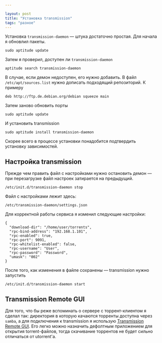 ```yaml
---

layout: post
title: "Установка transmission"
tags: "разное"
---
```



Установка `transmission-daemon`&nbsp;— штука достаточно простая. Для начала 
я обновлил пакеты.

	sudo aptitude update

Затем я проверил, доступен ли `transmission-daemon`
	
	aptitude search transmission-daemon

В случае, если демон недоступен, его нужно добавить. В файл 
`/etc/apt/sources.list` нужно дописать подходящий репозиторий. К примеру

	deb http://ftp.de.debian.org/debian squeeze main

Затем заново обновить порты

	sudo aptitude update

И установить transmission

	sudo aptitude install transmission-daemon
	
Скорее всего в процессе установки понадобится подтвердить установку
зависимостей. 

## Настройка transmission

Прежде чем править файл с настройками нужно остановить демон — при перезагрузке
файл настроек затирается на предыдущий.

	/etc/init.d/transmission-daemon stop

Файл с настройками лежит здесь: 

	/etc/transmission-daemon/settings.json 

Для корректной работы сервиса я изменил следующие настройки:

	{
	  "download-dir": "/home/user/torrents",
	  "rpc-bind-address": "192.168.1.101",
	  "rpc-enabled": true,
	  "rpc-port": 9091, 
	  "rpc-whitelist-enabled": false, 
	  "rpc-username": "User", 
	  "rpc-password": "Password",
	  "umask": "002"
	}

После того, как изменения в файле сохранены&nbsp;— transmission нужно запустить 

	/etc/init.d/transmission-daemon start

## Transmission Remote GUI

Для того, что бы реже вспоминать о сервере с торрент-клиентом я сделал так:
директория в которую качаются торренты доступна через `samba`, а для подключения
к transmission я использую [Transmission Remote GUI][]. Его
легко можно назначить дефолтным приложением для открытия torrent-файлов, тогда
скачивание торрентов не будет сильно отличаться от utorrent'а.


[Transmission Remote GUI]: http://code.google.com/p/transmisson-remote-gui/
